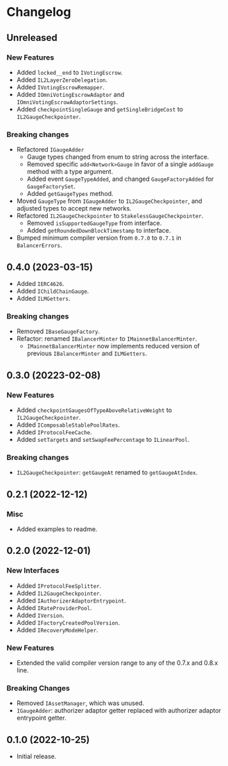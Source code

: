 # Changelog

## Unreleased

### New Features

- Added `locked__end` to `IVotingEscrow`.
- Added `IL2LayerZeroDelegation`.
- Added `IVotingEscrowRemapper`.
- Added `IOmniVotingEscrowAdaptor` and `IOmniVotingEscrowAdaptorSettings`.
- Added `checkpointSingleGauge` and `getSingleBridgeCost` to `IL2GaugeCheckpointer`.

### Breaking changes

- Refactored `IGaugeAdder`
  - Gauge types changed from enum to string across the interface.
  - Removed specific `add<Network>Gauge` in favor of a single `addGauge` method with a type argument.
  - Added event `GaugeTypeAdded`, and changed `GaugeFactoryAdded` for `GaugeFactorySet`.
  - Added `getGaugeTypes` method.
- Moved `GaugeType` from `IGaugeAdder` to `IL2GaugeCheckpointer`, and adjusted types to accept new networks.
- Refactored `IL2GaugeCheckpointer` to `StakelessGaugeCheckpointer`.
  - Removed `isSupportedGaugeType` from interface.
  - Added `getRoundedDownBlockTimestamp` to interface.
- Bumped minimum compiler version from `0.7.0` to `0.7.1` in `BalancerErrors`.

## 0.4.0 (2023-03-15)

- Added `IERC4626`.
- Added `IChildChainGauge`.
- Added `ILMGetters`.

### Breaking changes

- Removed `IBaseGaugeFactory`.
- Refactor: renamed `IBalancerMinter` to `IMainnetBalancerMinter`.
  - `IMainnetBalancerMinter` now implements reduced version of previous `IBalancerMinter` and `ILMGetters`.

## 0.3.0 (20223-02-08)

### New Features

- Added `checkpointGaugesOfTypeAboveRelativeWeight` to `IL2GaugeCheckpointer`.
- Added `IComposableStablePoolRates`.
- Added `IProtocolFeeCache`.
- Added `setTargets` and `setSwapFeePercentage` to `ILinearPool`.

### Breaking changes

- `IL2GaugeCheckpointer`: `getGaugeAt` renamed to `getGaugeAtIndex`.

## 0.2.1 (2022-12-12)

### Misc

- Added examples to readme.

## 0.2.0 (2022-12-01)

### New Interfaces

- Added `IProtocolFeeSplitter`.
- Added `IL2GaugeCheckpointer`.
- Added `IAuthorizerAdaptorEntrypoint`.
- Added `IRateProviderPool`.
- Added `IVersion`.
- Added `IFactoryCreatedPoolVersion`.
- Added `IRecoveryModeHelper`.

### New Features

- Extended the valid compiler version range to any of the 0.7.x and 0.8.x line.

### Breaking Changes

- Removed `IAssetManager`, which was unused.
- `IGaugeAdder`: authorizer adaptor getter replaced with authorizer adaptor entrypoint getter.

## 0.1.0 (2022-10-25)

- Initial release.
